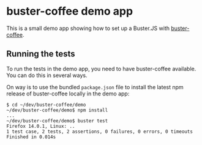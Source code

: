 # buster-coffee demo app

This is a small demo app showing how to set up a Buster.JS with
[buster-coffee](https://github.com/busterjs/buster-coffee).


## Running the tests

To run the tests in the demo app, you need to have buster-coffee available. You
can do this in several ways.

On way is to use the bundled `package.json` file to install the latest npm
release of buster-coffee locally in the demo app:

    $ cd ~/dev/buster-coffee/demo
    ~/dev/buster-coffee/demo$ npm install
    ...
    ~/dev/buster-coffee/demo$ buster test
    Firefox 14.0.1, Linux: ..
    1 test case, 2 tests, 2 assertions, 0 failures, 0 errors, 0 timeouts
    Finished in 0.014s
